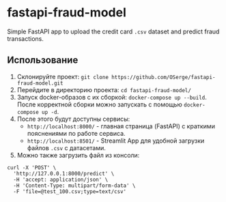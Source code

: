 # fastapi-fraud-model
Simple FastAPI app to upload the credit card `.csv` dataset and predict fraud transactions.

## Использование

1. Склонируйте проект: `git clone https://github.com/OSerge/fastapi-fraud-model.git`
2. Перейдите в директорию проекта: `cd fastapi-fraud-model/`
3. Запуск docker-образов с их сборкой: `docker-compose up --build`. После корректной сборки можно запускать с помощью `docker-compose up -d`.
4. После этого будут доступны сервисы:
    * `http://localhost:8000/` - главная страница (FastAPI) с краткими пояснениями по работе сервиса.
    * `http://localhost:8501/` - Streamlit App для удобной загрузки файлов `.csv` с датасетами.
5. Можно также загрузить файл из консоли: 
```
curl -X 'POST' \
  'http://127.0.0.1:8000/predict' \
  -H 'accept: application/json' \
  -H 'Content-Type: multipart/form-data' \
  -F 'file=@test_100.csv;type=text/csv'
```
